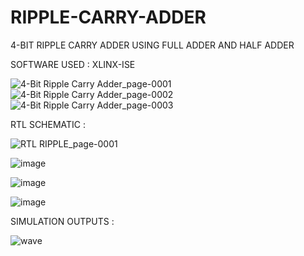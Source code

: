 # RIPPLE-CARRY-ADDER
4-BIT RIPPLE CARRY ADDER USING FULL ADDER AND HALF ADDER



SOFTWARE USED : XLINX-ISE

![4-Bit Ripple Carry Adder_page-0001](https://github.com/user-attachments/assets/281f5342-c4f9-471a-83de-5d9d032a4420)
![4-Bit Ripple Carry Adder_page-0002](https://github.com/user-attachments/assets/f6978ce6-dce5-4f71-b963-80d44ba587bf)
![4-Bit Ripple Carry Adder_page-0003](https://github.com/user-attachments/assets/d06452bd-7dbe-4ebf-86b6-1337ce1c276b)





RTL SCHEMATIC :

![RTL RIPPLE_page-0001](https://github.com/user-attachments/assets/4fb2a531-bac6-4247-be78-33b6467c1847)


![image](https://github.com/user-attachments/assets/00920778-43b9-4b69-87cf-d7a895fa74f4)

![image](https://github.com/user-attachments/assets/d82f9642-ca20-408c-93e3-2c41efb2ab0c)

![image](https://github.com/user-attachments/assets/45cf12a9-4ccc-434d-b7ba-4b73881adaff)


SIMULATION OUTPUTS :

![wave](https://github.com/user-attachments/assets/846f4ffe-454f-46c4-8480-c5b7fc1d0299)







